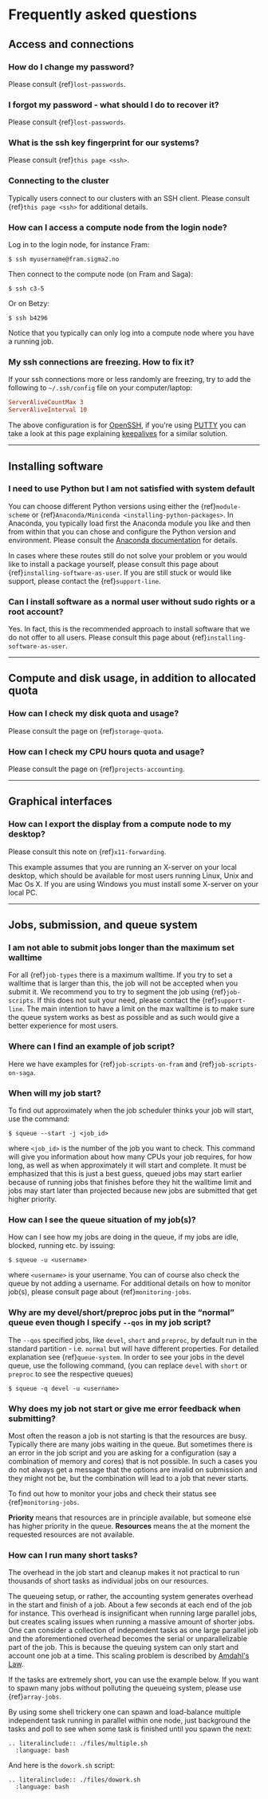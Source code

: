 # Frequently asked questions


## Access and connections

### How do I change my password?

Please consult {ref}`lost-passwords`.


### I forgot my password - what should I do to recover it?

Please consult {ref}`lost-passwords`.


### What is the ssh key fingerprint for our systems?

Please consult {ref}`this page <ssh>`.


### Connecting to the cluster

Typically users connect to our clusters with an SSH client. Please consult {ref}`this page <ssh>` for additional details.


### How can I access a compute node from the login node?

Log in to the login node, for instance Fram:
```console
$ ssh myusername@fram.sigma2.no
```

Then connect to the compute node (on Fram and Saga):
```console
$ ssh c3-5
```

Or on Betzy:
```console
$ ssh b4296
```

Notice that you typically can only log into a compute node where you have a running job.


### My ssh connections are freezing. How to fix it?

If your ssh connections more or less randomly are freezing, try
to add the following to `~/.ssh/config` file on your computer/laptop:
```cfg
ServerAliveCountMax 3
ServerAliveInterval 10
```

The above configuration is for [OpenSSH](https://www.openssh.com), if you're
using
[PUTTY](https://www.chiark.greenend.org.uk/~sgtatham/putty/docs.html)
you can take a look at this page explaining
[keepalives](https://the.earth.li/~sgtatham/putty/0.60/htmldoc/Chapter4.html#config-keepalive)
for a similar solution.

---

## Installing software

### I need to use Python but I am not satisfied with system default

You can choose different Python versions using either the {ref}`module-scheme` or
{ref}`Anaconda/Miniconda <installing-python-packages>`.
In Anaconda, you
typically load first the Anaconda module you like and then from within that you
can chose and configure the Python version and environment. Please consult the
[Anaconda documentation](https://docs.anaconda.com/) for details.

In cases where these routes still do not solve your problem or you would like
to install a package yourself, please consult this
page about {ref}`installing-software-as-user`.
If you are still stuck or would like
support, please contact the {ref}`support-line`.


### Can I install software as a normal user without sudo rights or a root account?

Yes. In fact, this is the recommended approach to install software that we do
not offer to all users.
Please consult this
page about {ref}`installing-software-as-user`.


---

## Compute and disk usage, in addition to allocated quota

### How can I check my disk quota and usage?

Please consult the page on {ref}`storage-quota`.


### How can I check my CPU hours quota and usage?

Please consult the page on {ref}`projects-accounting`.


---

## Graphical interfaces

### How can I export the display from a compute node to my desktop?

Please consult this note on {ref}`x11-forwarding`.

This example assumes that you are running an X-server on your local
desktop, which should be available for most users running Linux, Unix
and Mac Os X. If you are using Windows you must install some X-server
on your local PC.


---

## Jobs, submission, and queue system

### I am not able to submit jobs longer than the maximum set walltime

For all {ref}`job-types` there is a maximum walltime. If you try to set a 
walltime that is larger than this, the job will not be accepted when you submit it. We recommend you
to try to segment the job using {ref}`job-scripts`. If this does not suit your need,
please contact the {ref}`support-line`. The main
intention to have a limit on the max walltime is to make sure the queue system works as best as possible and
as such would give a better experience for most users.


### Where can I find an example of job script?

Here we have examples for {ref}`job-scripts-on-fram` and {ref}`job-scripts-on-saga`.


### When will my job start?

To find out approximately when the job scheduler thinks your job will
start, use the command:
```console
$ squeue --start -j <job_id>
```

where `<job_id>` is the number of the job you want to check.
This command will give you information about how many CPUs your job requires,
for how long, as well as when approximately it will start and complete.  It
must be emphasized that this is just a best guess, queued jobs may start
earlier because of running jobs that finishes before they hit the walltime
limit and jobs may start later than projected because new jobs are submitted
that get higher priority.


### How can I see the queue situation of my job(s)?

How can I see how my jobs are doing in the queue, if my jobs are idle, blocked, running etc. by issuing:
```console
$ squeue -u <username>
```
where `<username>` is your username. You can of course also check the queue by not adding a username. For additional
details on how to monitor job(s), please consult page about {ref}`monitoring-jobs`.

### Why are my devel/short/preproc jobs put in the “normal” queue even though I specify `--qos` in my job script?

The `--qos` specified jobs, like `devel`, `short` and `preproc`, by default run in the standard partition - i.e. `normal` but will have different properties. For detailed explanation see {ref}`queue-system`.
In order to see your jobs in the devel queue, use the following command, (you can replace `devel` with `short` or `preproc` to see the respective queues)
```console
$ squeue -q devel -u <username>
```

### Why does my job not start or give me error feedback when submitting?

Most often the reason a job is not starting is that the resources are busy. Typically there are many jobs waiting 
in the queue. But sometimes there is an error in the job script and you are asking for a configuration (say a combination of 
memory and cores) that is not possible. In such a cases you do not always get a message that the options are invalid on submission
and they might not be, but the combination will lead to a job that never starts.

To find out how to monitor your jobs and check their status see {ref}`monitoring-jobs`.

**Priority** means that resources are in principle available, but someone else has
higher priority in the queue. **Resources** means the at the moment the requested
resources are not available.


### How can I run many short tasks?

The overhead in the job start and cleanup makes it not practical to run
thousands of short tasks as individual jobs on our resources.

The queueing setup, or rather, the accounting system generates
overhead in the start and finish of a job. About a few seconds at each end
of the job for instance. This overhead is insignificant when running large parallel
jobs, but creates scaling issues when running a massive amount of
shorter jobs. One can consider a collection of independent tasks as one
large parallel job and the aforementioned overhead becomes the serial or
unparallelizable part of the job. This is because the queuing system can
only start and account one job at a time. This scaling problem is
described by [Amdahl's Law](https://en.wikipedia.org/wiki/Amdahl%27s_law).

If the tasks are extremely short, you can use the example below. If you want to
spawn many jobs without polluting the queueing system, please use {ref}`array-jobs`.

By using some shell trickery one can spawn and load-balance multiple
independent task running in parallel within one node, just background
the tasks and poll to see when some task is finished until you spawn the
next:

```{eval-rst}
.. literalinclude:: ./files/multiple.sh
  :language: bash
```

And here is the `dowork.sh` script:

```{eval-rst}
.. literalinclude:: ./files/dowork.sh
  :language: bash
```
